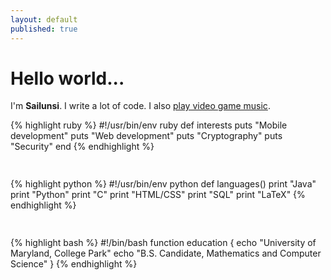 ```yaml
---
layout: default
published: true
---
```




<!--<div class="posts">
  {% for post in site.posts %}
    <article class="post">    
      
      <h1><a href="{{ site.baseurl }}{{ post.url }}">{{ post.title }}</a></h1>

      <div class="entry">
        {{ post.content | truncatewords:40}}
      </div>
      
      <a href="{{ site.baseurl }}{{ post.url }}" class="read-more">Read More</a>
    </article>
  {% endfor %}
</div>-->

# Hello world...

I'm **Sailunsi**. I write a lot of code. I also [play video game music](https://youtu.be/euTGmKx9yw4).

{% highlight ruby %}
#!/usr/bin/env ruby
def interests
  puts "Mobile development"
  puts "Web development"
  puts "Cryptography"
  puts "Security"
end
{% endhighlight %}

<div style="height:15px"></div>

{% highlight python %}
#!/usr/bin/env python
def languages()
  print "Java"
  print "Python"
  print "C"
  print "HTML/CSS"
  print "SQL"
  print "LaTeX"
{% endhighlight %}

<div style="height:15px"></div>

{% highlight bash %}
#!/bin/bash
function education {
  echo "University of Maryland, College Park"
  echo "B.S. Candidate, Mathematics and Computer Science"
}
{% endhighlight %}
